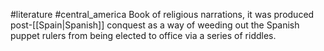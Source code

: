 #literature #central_america
Book of religious narrations, it was produced post-[[Spain|Spanish]] conquest as a way of weeding out the Spanish puppet rulers from being elected to office via a series of riddles.